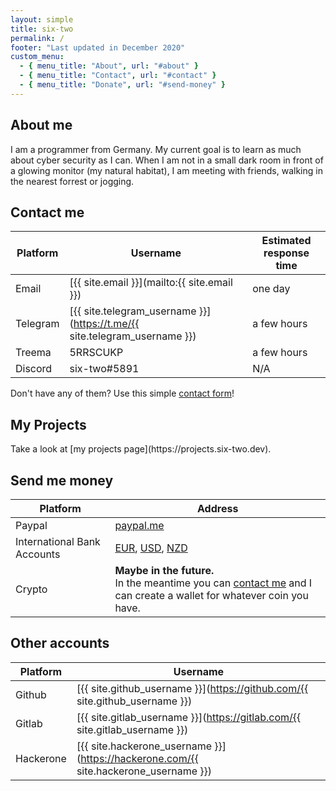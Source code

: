 ```yaml
---
layout: simple
title: six-two
permalink: /
footer: "Last updated in December 2020"
custom_menu:
  - { menu_title: "About", url: "#about" }
  - { menu_title: "Contact", url: "#contact" }
  - { menu_title: "Donate", url: "#send-money" }
---
```


<!-- Why are you looking at my source code? I am pretty sure I left no sensitive information in here -->

<h2 class="section-header" id="about">About me</h2>
I am a programmer from Germany.
My current goal is to learn as much about cyber security as I can.
When I am not in a small dark room in front of a glowing monitor (my natural habitat), I am meeting with friends, walking in the nearest forrest or jogging.

<h2 class="section-header" id="contact">Contact me</h2>

Platform | Username | Estimated response time
---|--- | ---
Email | [{{ site.email }}](mailto:{{ site.email }}) | one day
Telegram | [{{ site.telegram_username }}](https://t.me/{{ site.telegram_username }}) | a few hours
Treema | 5RRSCUKP | a few hours
Discord | six-two#5891 | N/A

Don't have any of them? Use this simple [contact form](https://contact.six-two.dev)!

<h2 class="section-header" id="contact">My Projects</h2>
Take a look at [my projects page](https://projects.six-two.dev).

<h2 class="section-header" id="send-money">Send me money</h2>
<!-- Well, you probably have no reason to send me any money.
But you can still buy me a pizza to show what a nice person you are. -->

Platform | Address
---|---
Paypal | [paypal.me](https://paypal.me/patrickschlueter)
International Bank Accounts | [EUR](/bank-accounts#eur), [USD](/bank-accounts#usd), [NZD](/bank-accounts#nzd)
Crypto | **Maybe in the future.**<br>In the meantime you can [contact me](/#contact) and I can create a wallet for whatever coin you have.

<h2 class="section-header">Other accounts</h2>

Platform | Username
---|---
Github | [{{ site.github_username }}](https://github.com/{{ site.github_username }})
Gitlab | [{{ site.gitlab_username }}](https://gitlab.com/{{ site.gitlab_username }})
Hackerone | [{{ site.hackerone_username }}](https://hackerone.com/{{ site.hackerone_username }})

<!-- Gitlab: user=six-two password=Buffy2015 -->
